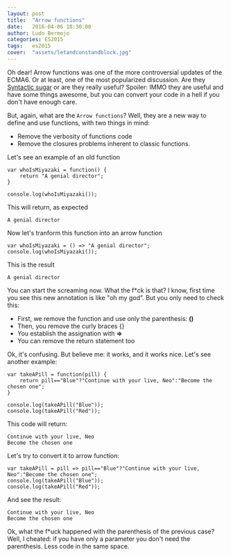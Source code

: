 ```yaml
---
layout: post
title:  "Arrow functions"
date:   2016-04-06 10:30:00
author: Ludo Bermejo
categories: ES2015 
tags:	es2015
cover:  "assets/letandconstandblock.jpg"
---
```


Oh dear! Arrow functions was one of the more controversial updates of the ECMA6. Or at least, one of the most popularized discussion. Are they [Syntactic sugar](https://en.wikipedia.org/wiki/Syntactic_sugar) or are they really useful? Spoiler: IMMO they are useful and have some things awesome, but you can convert your code in a hell if you don't have enough care.
 
But, again, what are the `Arrow functions`? Well, they are a new way to define and use functions, with two things in mind:

- Remove the verbosity of functions code
- Remove the closures problems inherent to classic functions.

Let's see an example of an old function

    var whoIsMiyazaki = function() {
        return "A genial director"; 
    }
    
    console.log(whoIsMiyazaki());
    
This will return, as expected
    
    A genial director
    
Now let's tranform this function into an arrow function
    
    var whoIsMiyazaki = () => "A genial director";
    console.log(whoIsMiyazaki());

This is the result    

    A genial director

You can start the screaming now. What the f*ck is that? I know, first time you see this new annotation is like "oh my god". But you only need to check this:

- First, we remove the function and use only the parenthesis: **()**
- Then, you remove the curly braces {}
- You establish the assignation with **=>**
- You can remove the return statement too

Ok, it's confusing. But believe me: it works, and it works nice. Let's see another example:

    var takeAPill = function(pill) {
        return pill=="Blue"?"Continue with your live, Neo":"Become the chosen one";
    }

    console.log(takeAPill("Blue"));
    console.log(takeAPill("Red"));
    
This code will return:
    
    Continue with your live, Neo
    Become the chosen one

Let's try to convert it to arrow function:

    var takeAPill = pill => pill=="Blue"?"Continue with your live, Neo":"Become the chosen one";
    console.log(takeAPill("Blue"));
    console.log(takeAPill("Red"));
        
And see the result:
    
    Continue with your live, Neo
    Become the chosen one

Ok, what the f*uck happened with the parenthesis of the previous case? Well, I cheated: if you have only a parameter you don't need the parenthesis. Less code in the same space.  
